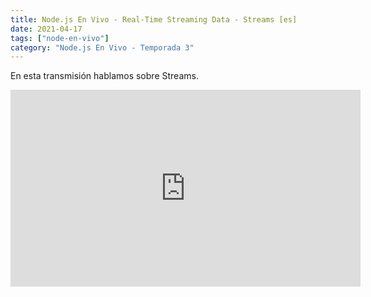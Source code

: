 ```yaml
---
title: Node.js En Vivo - Real-Time Streaming Data - Streams [es]
date: 2021-04-17
tags: ["node-en-vivo"]
category: "Node.js En Vivo - Temporada 3"
---
```


En esta transmisión hablamos sobre Streams.

<iframe class="mt-2" width="560" height="315" src="https://www.youtube.com/embed/mLYsxM0Yp2A" title="YouTube video player" frameborder="0" allow="accelerometer; autoplay; clipboard-write; encrypted-media; gyroscope; picture-in-picture" allowfullscreen></iframe>
